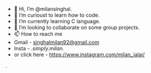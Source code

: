 - 👋 Hi, I’m @milansinghal.
- 👀 I’m curioust to learn how to code.
- 🌱 I’m currently learning C language.
- 💞️ I’m looking to collaborate on some group projects. 
- 📫 How to reach me 
- Gmail - singhalmilan92@gmail.com
- Insta - _.simply.milan._
- or click here - https://www.instagram.com/milan_jalaj/

<!---
milansinghal/milansinghal is a ✨ special ✨ repository because its `README.md` (this file) appears on your GitHub profile.
You can click the Preview link to take a look at your changes.
--->
.
